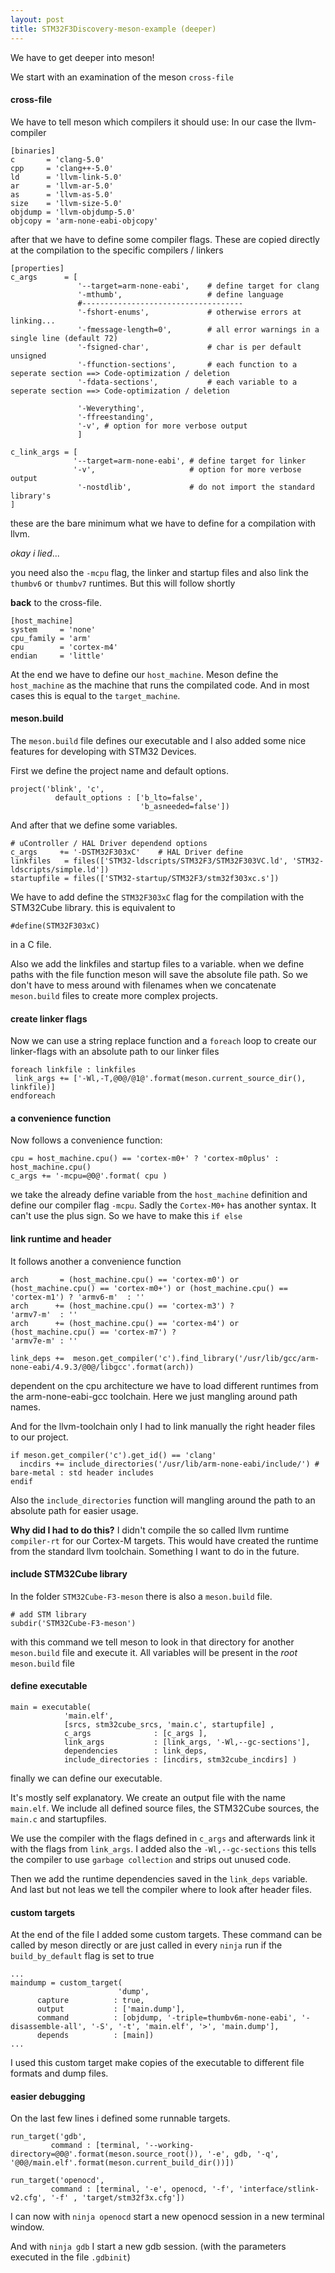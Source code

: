 ```yaml
---
layout: post
title: STM32F3Discovery-meson-example (deeper)
---
```


We have to get deeper into meson!

We start with an examination of the meson `cross-file`

#### cross-file

We have to tell meson which compilers it should use: In our case the llvm-compiler

```
[binaries]
c       = 'clang-5.0'
cpp     = 'clang++-5.0'
ld      = 'llvm-link-5.0'
ar      = 'llvm-ar-5.0'
as      = 'llvm-as-5.0'
size    = 'llvm-size-5.0'
objdump = 'llvm-objdump-5.0'
objcopy = 'arm-none-eabi-objcopy'
```

after that we have to define some compiler flags.
These are copied directly at the compilation to the specific compilers / linkers

```
[properties]
c_args      = [
               '--target=arm-none-eabi',    # define target for clang
               '-mthumb',                   # define language
               #------------------------------------
               '-fshort-enums',             # otherwise errors at linking...
               '-fmessage-length=0',        # all error warnings in a single line (default 72)
               '-fsigned-char',             # char is per default unsigned
               '-ffunction-sections',       # each function to a seperate section ==> Code-optimization / deletion
               '-fdata-sections',           # each variable to a seperate section ==> Code-optimization / deletion

               '-Weverything',
               '-ffreestanding',
               '-v', # option for more verbose output
               ]

c_link_args = [
              '--target=arm-none-eabi', # define target for linker
              '-v',                     # option for more verbose output
               '-nostdlib',             # do not import the standard library's
]
```

these are the bare minimum what we have to define for a compilation with llvm.

*okay i lied*...

you need also the `-mcpu` flag, the linker and startup files and also link the `thumbv6` or `thumbv7` runtimes.
But this will follow shortly

**back** to the cross-file.

```
[host_machine]
system     = 'none'
cpu_family = 'arm'
cpu        = 'cortex-m4'
endian     = 'little'
```

At the end we have to define our `host_machine`. Meson define the `host_machine` as the machine that runs the compilated code. And in most cases this is equal to the `target_machine`.

#### meson.build
The `meson.build` file defines our executable and I also added some nice features for developing with STM32 Devices.

First we define the project name and default options.

```
project('blink', 'c',
          default_options : ['b_lto=false',
                             'b_asneeded=false'])
```

And after that we define some variables.

```
# uController / HAL Driver dependend options
c_args     += '-DSTM32F303xC'    # HAL Driver define
linkfiles   = files(['STM32-ldscripts/STM32F3/STM32F303VC.ld', 'STM32-ldscripts/simple.ld'])
startupfile = files(['STM32-startup/STM32F3/stm32f303xc.s'])
```
We have to add define the `STM32F303xC` flag for the compilation with the STM32Cube library.
this is equivalent to

```
#define(STM32F303xC)
```

in a C file.

Also we add the linkfiles and startup files to a variable. when we define paths with the file function meson will save the absolute file path.
So we don't have to mess around with filenames when we concatenate `meson.build` files to create more complex projects.

#### create linker flags

Now we can use a string replace function and a `foreach` loop to create our linker-flags with an absolute path to our linker files

```
foreach linkfile : linkfiles
 link_args += ['-Wl,-T,@0@/@1@'.format(meson.current_source_dir(), linkfile)]
endforeach
```

#### a convenience function

Now follows a convenience function:

```
cpu = host_machine.cpu() == 'cortex-m0+' ? 'cortex-m0plus' : host_machine.cpu()
c_args += '-mcpu=@0@'.format( cpu )
```

we take the already define variable from the `host_machine` definition and define our compiler flag `-mcpu`.
Sadly the `Cortex-M0+` has another syntax. It can't use the plus sign. So we have to make this `if else`

#### link runtime  and header
It follows another a convenience function

```
arch       = (host_machine.cpu() == 'cortex-m0') or (host_machine.cpu() == 'cortex-m0+') or (host_machine.cpu() == 'cortex-m1') ? 'armv6-m'  : ''
arch      += (host_machine.cpu() == 'cortex-m3') ?                                                                                'armv7-m'  : ''
arch      += (host_machine.cpu() == 'cortex-m4') or (host_machine.cpu() == 'cortex-m7') ?                                         'armv7e-m' : ''

link_deps +=  meson.get_compiler('c').find_library('/usr/lib/gcc/arm-none-eabi/4.9.3/@0@/libgcc'.format(arch))
```

dependent on the cpu architecture we have to load different runtimes from the arm-none-eabi-gcc toolchain.
Here we just mangling around path names.

And for the llvm-toolchain only I had to link manually the right header files to our project.

```
if meson.get_compiler('c').get_id() == 'clang'
  incdirs += include_directories('/usr/lib/arm-none-eabi/include/') # bare-metal : std header includes
endif
```

Also the `include_directories` function will mangling around the path to an absolute path for easier usage.

**Why did I had to do this?**
I didn't compile the so called llvm runtime `compiler-rt` for our Cortex-M targets. This would have created the runtime from the standard llvm toolchain.
Something I want to do in the future.


#### include STM32Cube library

In the folder `STM32Cube-F3-meson` there is also a `meson.build` file.

```
# add STM library
subdir('STM32Cube-F3-meson')
```
with this command we tell meson to look in that directory for another `meson.build` file and execute it.
All variables will be present in the *root* `meson.build` file

#### define executable

```
main = executable(
            'main.elf',
            [srcs, stm32cube_srcs, 'main.c', startupfile] ,
            c_args              : [c_args ],
            link_args           : [link_args, '-Wl,--gc-sections'],
            dependencies        : link_deps,
            include_directories : [incdirs, stm32cube_incdirs] )
```

finally we can define our executable.

It's mostly self explanatory. We create an output file with the name `main.elf`.
We include all defined source files, the STM32Cube sources, the `main.c` and startupfiles.

We use the compiler with the flags defined in `c_args` and afterwards link it with the flags from `link_args`.
I added also the `-Wl,--gc-sections` this tells the compiler to use `garbage collection` and strips out unused code.

Then we add the runtime dependencies saved in the `link_deps` variable. And last but not leas we tell the compiler where to look after header files.


#### custom targets

At the end of the file I added some custom targets.
These command can be called by meson directly or are just called in every `ninja` run if the `build_by_default` flag is set to true

```
...
maindump = custom_target(
                        'dump',
      capture          : true,
      output           : ['main.dump'],
      command          : [objdump, '-triple=thumbv6m-none-eabi', '-disassemble-all', '-S', '-t', 'main.elf', '>', 'main.dump'],
      depends          : [main])
...
```

I used this custom target make copies of the executable to different file formats and dump files.

#### easier debugging
On the last few lines i defined some runnable targets.

```
run_target('gdb',
         command : [terminal, '--working-directory=@0@'.format(meson.source_root()), '-e', gdb, '-q', '@0@/main.elf'.format(meson.current_build_dir())])

run_target('openocd',
         command : [terminal, '-e', openocd, '-f', 'interface/stlink-v2.cfg', '-f' , 'target/stm32f3x.cfg'])
```

I can now with `ninja openocd` start a new openocd session in a new terminal window.

And with `ninja gdb` I start a new gdb session. (with the parameters executed in the file `.gdbinit`)
